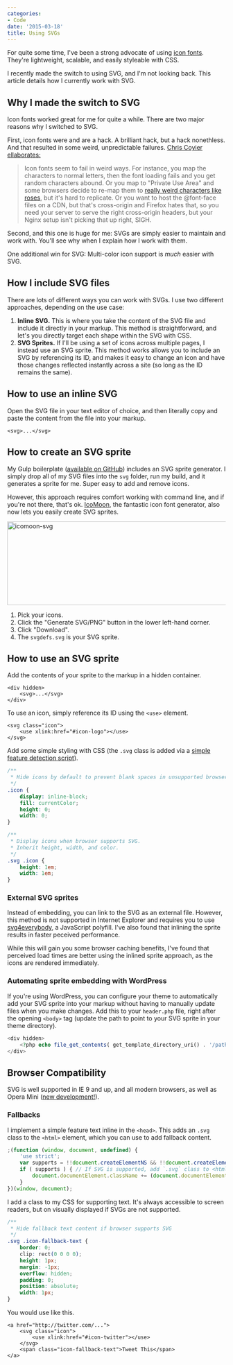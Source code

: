 ```yaml
---
categories:
- Code
date: '2015-03-18'
title: Using SVGs
---
```


For quite some time, I've been a strong advocate of using [icon fonts](https://gomakethings.com/icon-fonts/). They're lightweight, scalable, and easily styleable with CSS.

I recently made the switch to using SVG, and I'm not looking back. This article details how I currently work with SVG.

<!--more-->

## Why I made the switch to SVG

Icon fonts worked great for me for quite a while. There are two major reasons why I switched to SVG.

First, icon fonts were and are a hack. A brilliant hack, but a hack nonethless. And that resulted in some weird, unpredictable failures. [Chris Coyier ellaborates:](https://css-tricks.com/svg-sprites-use-better-icon-fonts/)

> Icon fonts seem to fail in weird ways. For instance, you map the characters to normal letters, then the font loading fails and you get random characters abound. Or you map to "Private Use Area" and some browsers decide to re-map them to [really weird characters like roses](https://cdn.css-tricks.com/wp-content/uploads/2014/03/icon-font-fail.png), but it's hard to replicate. Or you want to host the @font-face files on a CDN, but that's cross-origin and Firefox hates that, so you need your server to serve the right cross-origin headers, but your Nginx setup isn't picking that up right, SIGH.

Second, and this one is huge for me: SVGs are simply easier to maintain and work with. You'll see why when I explain how I work with them.

One additional win for SVG: Multi-color icon support is *much* easier with SVG.

## How I include SVG files

There are lots of different ways you can work with SVGs. I use two different approaches, depending on the use case:

1. **Inline SVG.** This is where you take the content of the SVG file and include it directly in your markup. This method is straightforward, and let's you directly target each shape within the SVG with CSS.
2. **SVG Sprites.** If I'll be using a set of icons across multiple pages, I instead use an SVG sprite. This method works allows you to include an SVG by referencing its ID, and makes it easy to change an icon and have those changes reflected instantly across a site (so long as the ID remains the same).

## How to use an inline SVG

Open the SVG file in your text editor of choice, and then literally copy and paste the content from the file into your markup.

```markup
<svg>...</svg>
```

## How to create an SVG sprite

My Gulp boilerplate ([available on GitHub](https://github.com/cferdinandi/gulp-boilerplate)) includes an SVG sprite generator. I simply drop all of my SVG files into the `svg` folder, run my build, and it generates a sprite for me. Super easy to add and remove icons.

However, this approach requires comfort working with command line, and if you're not there, that's ok. [IcoMoon](https://icomoon.io/), the fantastic icon font generator, also now lets you easily create SVG sprites.

<p class="text-center"><img src="https://gomakethings.com/wp-content/uploads/2015/03/icomoon-svg.jpg" alt="icomoon-svg" width="832" height="193" class="alignnone img-border size-full wp-image-5947" /></p>

1. Pick your icons.
2. Click the "Generate SVG/PNG" button in the lower left-hand corner.
3. Click "Download".
4. The `svgdefs.svg` is your SVG sprite.

## How to use an SVG sprite

Add the contents of your sprite to the markup in a hidden container.

```markup
<div hidden>
	<svg>...</svg>
</div>
```

To use an icon, simply reference its ID using the `<use>` element.

```markup
<svg class="icon">
    <use xlink:href="#icon-logo"></use>
</svg>
```

Add some simple styling with CSS (the `.svg` class is added via a [simple feature detection script](#fallbacks)).

```css
/**
 * Hide icons by default to prevent blank spaces in unsupported browsers
 */
.icon {
	display: inline-block;
	fill: currentColor;
	height: 0;
	width: 0;
}

/**
 * Display icons when browser supports SVG.
 * Inherit height, width, and color.
 */
.svg .icon {
	height: 1em;
	width: 1em;
}
```

### External SVG sprites

Instead of embedding, you can link to the SVG as an external file. However, this method is not supported in Internet Explorer and requires you to use [svg4everybody](https://github.com/jonathantneal/svg4everybody), a JavaScript polyfill. I've also found that inlining the sprite results in faster peceived performance.

While this will gain you some browser caching benefits, I've found that perceived load times are better using the inlined sprite approach, as the icons are rendered immediately.

### Automating sprite embedding with WordPress

If you're using WordPress, you can configure your theme to automatically add your SVG sprite into your markup without having to manually update files when you make changes. Add this to your `header.php` file, right after the opening `<body>` tag (update the path to point to your SVG sprite in your theme directory).

```php
<div hidden>
	<?php echo file_get_contents( get_template_directory_uri() . '/path/to/your/svg-sprite.svg' ); ?>
</div>
```

## Browser Compatibility

SVG is well supported in IE 9 and up, and all modern browsers, as well as Opera Mini ([new development!](https://dev.opera.com/blog/opera-mini-server-upgrade/)).

### Fallbacks

I implement a simple feature text inline in the `<head>`. This adds an `.svg` class to the `<html>` element, which you can use to add fallback content.

```javascript
;(function (window, document, undefined) {
	'use strict';
	var supports = !!document.createElementNS && !!document.createElementNS('http://www.w3.org/2000/svg', 'svg').createSVGRect; // SVG feature detection
	if ( supports ) { // If SVG is supported, add `.svg` class to <html> element
		document.documentElement.className += (document.documentElement.className ? ' ' : '') + 'svg';
	}
})(window, document);
```

I add a class to my CSS for supporting text. It's always accessible to screen readers, but on visually displayed if SVGs are not supported.

```css
/**
 * Hide fallback text content if browser supports SVG
 */
.svg .icon-fallback-text {
	border: 0;
	clip: rect(0 0 0 0);
	height: 1px;
	margin: -1px;
	overflow: hidden;
	padding: 0;
	position: absolute;
	width: 1px;
}
```

You would use like this.

```markup
<a href="http://twitter.com/...">
	<svg class="icon">
		<use xlink:href="#icon-twitter"></use>
	</svg>
	<span class="icon-fallback-text">Tweet This</span>
</a>
```
